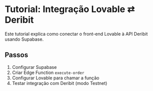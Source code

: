 # Tutorial: Integração Lovable ⇄ Deribit

Este tutorial explica como conectar o front-end Lovable à API Deribit usando Supabase.

## Passos
1. Configurar Supabase
2. Criar Edge Function `execute-order`
3. Configurar Lovable para chamar a função
4. Testar integração com Deribit (modo Testnet)
